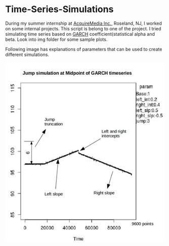# Time-Series-Simulations

During my summer internship at [AcquireMedia Inc.](http://www.acquiremedia.com/), Roseland, NJ, I worked on some internal projects.
This script is belong to one of the project. I tried simulating time series based on [GARCH](https://en.wikipedia.org/wiki/Autoregressive_conditional_heteroskedasticity) coefficient(statistical
alpha and beta. Look into img folder for some sample plots.

Following image has explanations of parameters that can be used to create different simulations.

![info_plot](img/info)